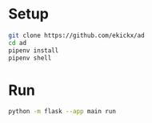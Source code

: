 # Setup
```bash
git clone https://github.com/ekickx/ad
cd ad
pipenv install
pipenv shell
```

# Run
```bash
python -m flask --app main run
```
